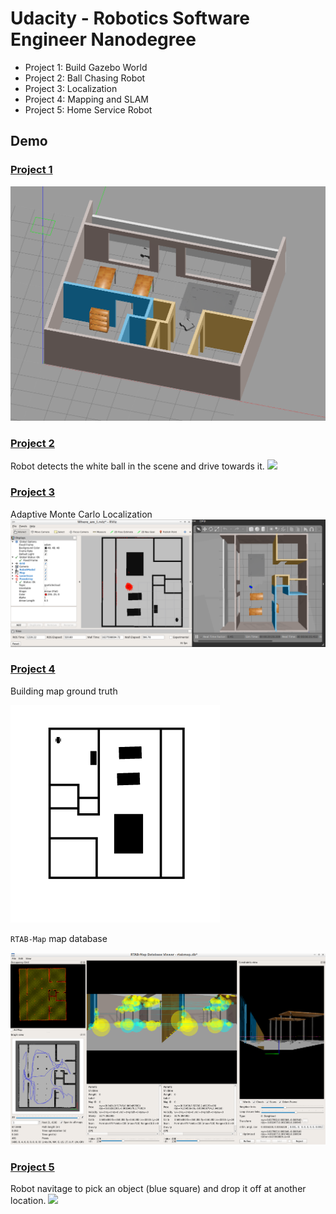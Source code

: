 # Udacity - Robotics Software Engineer Nanodegree

- Project 1: Build Gazebo World
- Project 2: Ball Chasing Robot
- Project 3: Localization
- Project 4: Mapping and SLAM
- Project 5: Home Service Robot


## Demo
### [Project 1](Project1)
![](Project1/pic/Gazebo_world.PNG)


### [Project 2](Project2)
Robot detects the white ball in the scene and drive towards it.
![](Project2/pic/project2.gif)

### [Project 3](Project3)
Adaptive Monte Carlo Localization
![](Project3/pic/localization%20screenshot.PNG)

### [Project 4](Project4)
Building map ground truth

![](Project4/pic/map.PNG)

`RTAB-Map` map database

![](Project4/pic/rtabmap.PNG)

### [Project 5](Project5)
Robot navitage to pick an object (blue square) and drop it off at another location.
![](Project5/pic/project5.gif)
